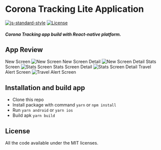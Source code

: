 # Corona Tracking Lite Application

[![js-standard-style](https://img.shields.io/badge/code%20style-standard-brightgreen.svg?style=flat)](http://standardjs.com/)
[![License](https://img.shields.io/badge/License-MIT-red.svg)](LICENSE)

##### Corona Tracking app build with React-native platform.

## App Review

New Screen
![New Screen](dist/images/NewScreen.png 'New Screen')
New Screen Detail
![New Screen Detail](dist/images/NewDetail.png 'New Screen Detail')
Stats Screen
![Stats Screen](dist/images/StatsScreen.png 'Stats Screen')
Stats Screen Detail
![Stats Screen Detail](dist/images/StatsDetail.png 'Stats Screen Detail')
Travel Alert Screen
![Travel Alert Screen](dist/images/TravelAlertScreen.png 'Travel Alert')

## Installation and build app

- Clone this repo
- Install package with command `yarn` or `npm install`
- Run `yarn android` or `yarn ios`
- Build apk `yarn build`

## License

All the code available under the MIT licenses.
